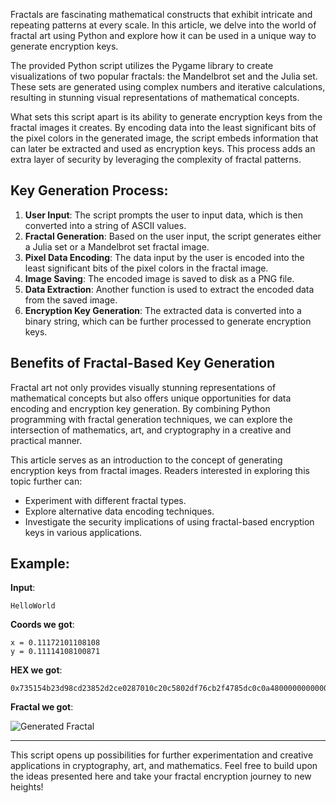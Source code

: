 Fractals are fascinating mathematical constructs that exhibit intricate and repeating patterns at every scale. In this article, we delve into the world of fractal art using Python and explore how it can be used in a unique way to generate encryption keys.

The provided Python script utilizes the Pygame library to create visualizations of two popular fractals: the Mandelbrot set and the Julia set. These sets are generated using complex numbers and iterative calculations, resulting in stunning visual representations of mathematical concepts.

What sets this script apart is its ability to generate encryption keys from the fractal images it creates. By encoding data into the least significant bits of the pixel colors in the generated image, the script embeds information that can later be extracted and used as encryption keys. This process adds an extra layer of security by leveraging the complexity of fractal patterns.

## Key Generation Process:
1. **User Input**: The script prompts the user to input data, which is then converted into a string of ASCII values.
2. **Fractal Generation**: Based on the user input, the script generates either a Julia set or a Mandelbrot set fractal image.
3. **Pixel Data Encoding**: The data input by the user is encoded into the least significant bits of the pixel colors in the fractal image.
4. **Image Saving**: The encoded image is saved to disk as a PNG file.
5. **Data Extraction**: Another function is used to extract the encoded data from the saved image.
6. **Encryption Key Generation**: The extracted data is converted into a binary string, which can be further processed to generate encryption keys.

## Benefits of Fractal-Based Key Generation
Fractal art not only provides visually stunning representations of mathematical concepts but also offers unique opportunities for data encoding and encryption key generation. By combining Python programming with fractal generation techniques, we can explore the intersection of mathematics, art, and cryptography in a creative and practical manner.

This article serves as an introduction to the concept of generating encryption keys from fractal images. Readers interested in exploring this topic further can:
- Experiment with different fractal types.
- Explore alternative data encoding techniques.
- Investigate the security implications of using fractal-based encryption keys in various applications.

## Example:
**Input**: 
```
HelloWorld
```

**Coords we got**:
```
x = 0.11172101108108
y = 0.11114108100871
```

**HEX we got**:
```
0x735154b23d98cd23852d2ce0287010c20c5802df76cb2f4785dc0c0a48000000000008c03db5fd0
```

**Fractal we got**:

![Generated Fractal](https://i.imgur.com/dSAZ9eR.png)

---

This script opens up possibilities for further experimentation and creative applications in cryptography, art, and mathematics. Feel free to build upon the ideas presented here and take your fractal encryption journey to new heights!
